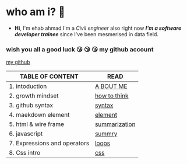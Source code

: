  # who am i? :slightly_frowning_face:
- **Hi**, I'm ehab ahmad I'm a *Civil engineer* also right now ***I'm a software developer trainee*** since I've been mesmerised in data field.
### wish you all a good luck :kissing_heart: :kissing_heart: :kissing_heart:                                                        my github account 
[my github](https://github.com/ehab-ahma)
   
   

| TABLE OF CONTENT |  READ                                        |
| ---               | ---    |                                      
| 1. intoduction              | [A BOUT ME](https://ehab-ahma.github.io/reading-note/introd)    |              
| 2. growth mindset| [how to think](https://ehab-ahma.github.io/reading-note/mindset)                      |
| 3. github syntax | [syntax](https://ehab-ahma.github.io/reading-note/github)       |
| 4. maekdown element |[element](https://ehab-ahma.github.io/reading-note/markdown)   |
| 5. html & wire frame | [summarization](https://ehab-ahma.github.io/reading-note/sum)  |
| 6. javascript | [summry](https://ehab-ahma.github.io/reading-note/reading04)  |
| 7. Expressions and operators | [loops](https://ehab-ahma.github.io/reading-note/loops)   |
| 8. Css intro | [css](https://ehab-ahma.github.io/reading-note/css)  |

    



